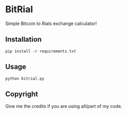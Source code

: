 # BitRial
Simple Bitcoin to Rials exchange calculator!
## Installation
```pip install -r requirements.txt```
## Usage
```python bitrial.py```
## Copyright
Give me the credits if you are using all/part of my code.
